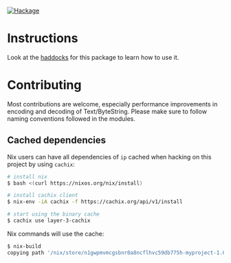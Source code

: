 [![Hackage](https://img.shields.io/hackage/v/ip.svg)](https://hackage.haskell.org/package/ip)

# Instructions

Look at the [haddocks](http://hackage.haskell.org/package/ip) for this 
package to learn how to use it.

# Contributing

Most contributions are welcome, especially performance improvements in encoding and decoding of Text/ByteString.
Please make sure to follow naming conventions followed in the modules.

## Cached dependencies
Nix users can have all dependencies of `ip` cached when hacking on this project by using `cachix`:

```sh
# install nix
$ bash <(curl https://nixos.org/nix/install)

# install cachix client
$ nix-env -iA cachix -f https://cachix.org/api/v1/install

# start using the binary cache
$ cachix use layer-3-cachix
```

Nix commands will use the cache:

```sh
$ nix-build
copying path '/nix/store/n1gwpmvmcgsbnr0a8ncflhvc59db775h-myproject-1.0.0' from 'https://layer-3-cachix.cachix.org'
```
